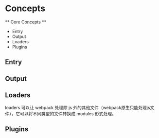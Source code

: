 # Concepts
** Core Concepts **
* Entry
* Output
* Loaders
* Plugins

## Entry

## Output

## Loaders
loaders 可以让 webpack 处理除 js 外的其他文件（webpack原生只能处理js文件），它可以将不同类型的文件转换成 modules 形式处理。

## Plugins
